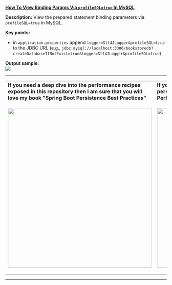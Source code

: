 **[How To View Binding Params Via `profileSQL=true` In MySQL](https://github.com/AnghelLeonard/Hibernate-SpringBoot/tree/master/HibernateSpringBootLogBindingParametersMySQL)**

**Description:** View the prepared statement binding parameters via `profileSQL=true` in MySQL.

**Key points:**
- in `application.properties` append `logger=Slf4JLogger&profileSQL=true` to the JDBC URL (e.g., `jdbc:mysql://localhost:3306/bookstoredb?createDatabaseIfNotExist=true&logger=Slf4JLogger&profileSQL=true`)
     
**Output sample:**\
![](https://github.com/AnghelLeonard/Hibernate-SpringBoot/blob/master/HibernateSpringBootLogBindingParametersMySQL/display%20binding%20via%20profileSQL%3Dtrue.png)
     
-----------------------------------------------------------------------------------------------------------------------    
<table>
     <tr><td><b>If you need a deep dive into the performance recipes exposed in this repository then I am sure that you will love my book "Spring Boot Persistence Best Practices"</b></td><td><b>If you need a hand of tips and illustrations of 100+ Java persistence performance issues then "Java Persistence Performance Illustrated Guide" is for you.</b></td></tr>
     <tr><td>
<a href="https://www.apress.com/us/book/9781484256251"><p align="left"><img src="https://github.com/AnghelLeonard/Hibernate-SpringBoot/blob/master/Spring%20Boot%20Persistence%20Best%20Practices.jpg" height="500" width="450"/></p></a>
</td><td>
<a href="https://leanpub.com/java-persistence-performance-illustrated-guide"><p align="right"><img src="https://github.com/AnghelLeonard/Hibernate-SpringBoot/blob/master/Java%20Persistence%20Performance%20Illustrated%20Guide.jpg" height="500" width="450"/></p></a>
</td></tr></table>

-----------------------------------------------------------------------------------------------------------------------    

